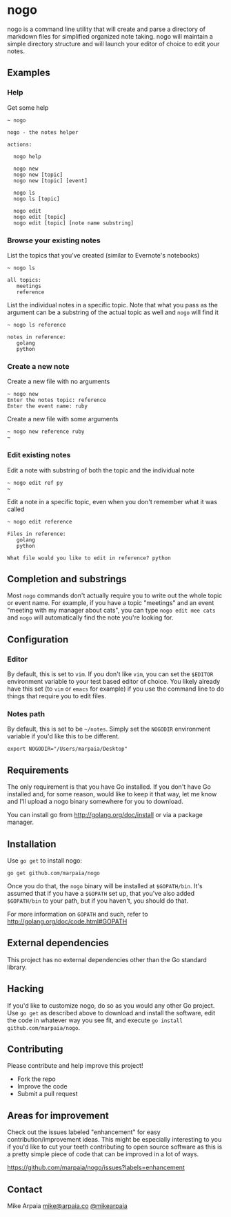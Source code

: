 nogo
====

nogo is a command line utility that will create and parse a directory of
markdown files for simplified organized note taking. nogo will maintain a
simple directory structure and will launch your editor of choice to edit your
notes.

## Examples

### Help

Get some help

```
~ nogo

nogo - the notes helper

actions:

  nogo help

  nogo new
  nogo new [topic]
  nogo new [topic] [event]

  nogo ls
  nogo ls [topic]

  nogo edit
  nogo edit [topic]
  nogo edit [topic] [note name substring]
```

### Browse your existing notes

List the topics that you've created (similar to Evernote's notebooks)
```
~ nogo ls

all topics:
   meetings
   reference
```

List the individual notes in a specific topic. Note that what you pass as the
argument can be a substring of the actual topic as well and `nogo` will find it
```
~ nogo ls reference

notes in reference:
   golang
   python
```

### Create a new note

Create a new file with no arguments
```
~ nogo new
Enter the notes topic: reference
Enter the event name: ruby
```

Create a new file with some arguments
```
~ nogo new reference ruby
~
```

### Edit existing notes

Edit a note with substring of both the topic and the individual note
```
~ nogo edit ref py
~
```

Edit a note in a specific topic, even when you don't remember what it was
called
```
~ nogo edit reference

Files in reference:
   golang
   python

What file would you like to edit in reference? python
```

## Completion and substrings

Most `nogo` commands don't actually require you to write out the whole topic
or event name. For example, if you have a topic "meetings" and an event
"meeting with my manager about cats", you can type `nogo edit mee cats` and
`nogo` will automatically find the note you're looking for.

## Configuration

### Editor

By default, this is set to `vim`. If you don't like `vim`, you can set the
`$EDITOR` environment variable to your test based editor of choice. You likely
already have this set (to `vim` or `emacs` for example) if you use the command
line to do things that require you to edit files.

### Notes path

By default, this is set to be `~/notes`. Simply set the `NOGODIR` environment
variable if you'd like this to be different.

```
export NOGODIR="/Users/marpaia/Desktop"
```

## Requirements

The only requirement is that you have Go installed. If you don't have Go
installed and, for some reason, would like to keep it that way, let me know
and I'll upload a nogo binary somewhere for you to download.

You can install go from http://golang.org/doc/install or via a package manager.

## Installation

Use `go get` to install nogo:

```
go get github.com/marpaia/nogo
```

Once you do that, the `nogo` binary will be installed at `$GOPATH/bin`. It's
assumed that if you have a `$GOPATH` set up, that you've also added
`$GOPATH/bin` to your path, but if you haven't, you should do that.

For more information on `GOPATH` and such, refer to http://golang.org/doc/code.html#GOPATH

## External dependencies

This project has no external dependencies other than the Go standard library.

## Hacking

If you'd like to customize nogo, do so as you would any other Go project. Use
`go get` as described above to download and install the software, edit the code
in whatever way you see fit, and execute `go install github.com/marpaia/nogo`.

## Contributing

Please contribute and help improve this project!

- Fork the repo
- Improve the code
- Submit a pull request

## Areas for improvement

Check out the issues labeled "enhancement" for easy contribution/improvement
ideas. This might be especially interesting to you if you'd like to cut your
teeth contributing to open source software as this is a pretty simple piece of
code that can be improved in a lot of ways.

https://github.com/marpaia/nogo/issues?labels=enhancement

## Contact

Mike Arpaia
[mike@arpaia.co](mailto:mike@arpaia.co)
[@mikearpaia](https://twitter.com/mikearpaia)
